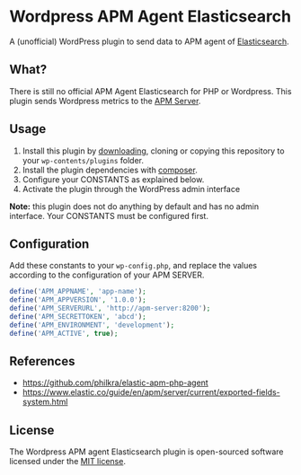 # Wordpress APM Agent Elasticsearch
A (unofficial) WordPress plugin to send data to APM agent of [Elasticsearch](https://www.elastic.co).

## What?
There is still no official APM Agent Elasticsearch for PHP or Wordpress.
This plugin sends Wordpress metrics to the [APM Server](https://www.elastic.co/pt/apm).

## Usage

1. Install this plugin by [downloading](https://github.com/matheusevangelista/Wordpress-APM-Agent-Elasticsearch/releases/download/v1.0.3/wordpress-apm-agent-elasticsearch.zip), cloning or copying this repository to your `wp-contents/plugins` folder.
2. Install the plugin dependencies with [composer](https://getcomposer.org).
3. Configure your CONSTANTS as explained below.
4. Activate the plugin through the WordPress admin interface

**Note:** this plugin does not do anything by default and has no admin interface. Your CONSTANTS must be configured first.

## Configuration
Add these constants to your `wp-config.php`, and replace the values according to the configuration of your APM SERVER.

```php
define('APM_APPNAME', 'app-name');
define('APM_APPVERSION', '1.0.0');
define('APM_SERVERURL', 'http://apm-server:8200');
define('APM_SECRETTOKEN', 'abcd');
define('APM_ENVIRONMENT', 'development');
define('APM_ACTIVE', true);
```

## References
* https://github.com/philkra/elastic-apm-php-agent
* https://www.elastic.co/guide/en/apm/server/current/exported-fields-system.html

## License
The Wordpress APM agent Elasticsearch plugin is open-sourced software licensed under the [MIT license](http://opensource.org/licenses/MIT).
